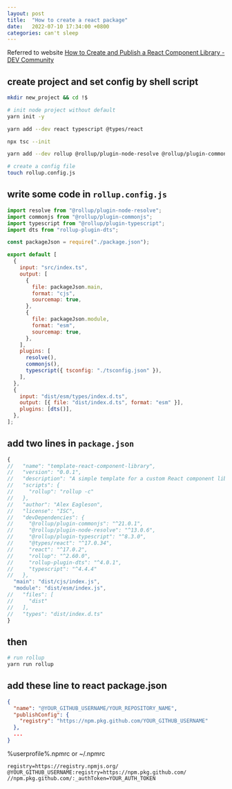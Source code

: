 ```yaml
---
layout: post
title:  "How to create a react package"
date:   2022-07-10 17:34:00 +0800
categories: can't sleep
---
```




Referred to website [How to Create and Publish a React Component Library - DEV Community](https://dev.to/alexeagleson/how-to-create-and-publish-a-react-component-library-2oe)

## create project and set config by shell script
```sh
mkdir new_project && cd !$

# init node project without default
yarn init -y

yarn add --dev react typescript @types/react

npx tsc --init

yarn add --dev rollup @rollup/plugin-node-resolve @rollup/plugin-commonjs rollup-plugin-dts

# create a config file
touch rollup.config.js
```

## write some code in `rollup.config.js`

```js
import resolve from "@rollup/plugin-node-resolve";
import commonjs from "@rollup/plugin-commonjs";
import typescript from "@rollup/plugin-typescript";
import dts from "rollup-plugin-dts";

const packageJson = require("./package.json");

export default [
  {
    input: "src/index.ts",
    output: [
      {
        file: packageJson.main,
        format: "cjs",
        sourcemap: true,
      },
      {
        file: packageJson.module,
        format: "esm",
        sourcemap: true,
      },
    ],
    plugins: [
      resolve(),
      commonjs(),
      typescript({ tsconfig: "./tsconfig.json" }),
    ],
  },
  {
    input: "dist/esm/types/index.d.ts",
    output: [{ file: "dist/index.d.ts", format: "esm" }],
    plugins: [dts()],
  },
];
```

## add two lines in `package.json`
```js
{
//   "name": "template-react-component-library",
//   "version": "0.0.1",
//   "description": "A simple template for a custom React component library",
//   "scripts": {
//     "rollup": "rollup -c"
//   },
//   "author": "Alex Eagleson",
//   "license": "ISC",
//   "devDependencies": {
//     "@rollup/plugin-commonjs": "^21.0.1",
//     "@rollup/plugin-node-resolve": "^13.0.6",
//     "@rollup/plugin-typescript": "^8.3.0",
//     "@types/react": "^17.0.34",
//     "react": "^17.0.2",
//     "rollup": "^2.60.0",
//     "rollup-plugin-dts": "^4.0.1",
//     "typescript": "^4.4.4"
//   },
  "main": "dist/cjs/index.js",
  "module": "dist/esm/index.js",
//   "files": [
//     "dist"
//   ],
//   "types": "dist/index.d.ts"
}
```

## then
```sh
# run rollup
yarn run rollup


```

## add these line to react package.json
```json
{
  "name": "@YOUR_GITHUB_USERNAME/YOUR_REPOSITORY_NAME",
  "publishConfig": {
    "registry": "https://npm.pkg.github.com/YOUR_GITHUB_USERNAME"
  },
  ...  
}
```

%userprofile%\.npmrc or ~/.npmrc
```
registry=https://registry.npmjs.org/
@YOUR_GITHUB_USERNAME:registry=https://npm.pkg.github.com/
//npm.pkg.github.com/:_authToken=YOUR_AUTH_TOKEN
```

